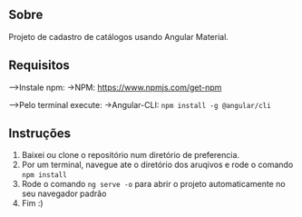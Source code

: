 ## Sobre
Projeto de cadastro de catálogos usando Angular Material.

## Requisitos
-->Instale npm:
->NPM: https://www.npmjs.com/get-npm

-->Pelo terminal execute:
->Angular-CLI: `npm install -g @angular/cli`


## Instruções
1. Baixei ou clone o repositório num diretório de preferencia.
2. Por um terminal, navegue ate o diretório dos aruqivos e rode o comando `npm install`
3. Rode o comando `ng serve -o` para abrir o projeto automaticamente no seu navegador padrão
4. Fim :)
